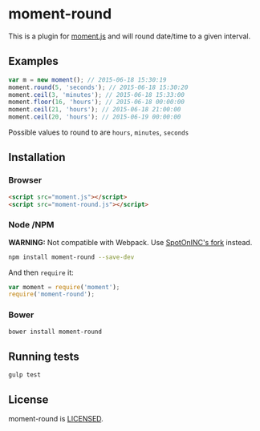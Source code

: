 # moment-round

This is a plugin for [moment.js][moment] and will round date/time to a given interval.

## Examples

``` javascript
var m = new moment(); // 2015-06-18 15:30:19
moment.round(5, 'seconds'); // 2015-06-18 15:30:20
moment.ceil(3, 'minutes'); // 2015-06-18 15:33:00
moment.floor(16, 'hours'); // 2015-06-18 00:00:00
moment.ceil(21, 'hours'); // 2015-06-18 21:00:00
moment.ceil(20, 'hours'); // 2015-06-19 00:00:00
```

Possible values to round to are `hours`, `minutes`, `seconds`

## Installation

### Browser

``` html
<script src="moment.js"></script>
<script src="moment-round.js"></script>
```

### Node /NPM

**WARNING:** Not compatible with Webpack. Use [SpotOnINC's fork](https://github.com/SpotOnInc/moment-round/) instead.

``` sh
npm install moment-round --save-dev
```

And then `require` it:

``` javascript
var moment = require('moment');
require('moment-round');
```

### Bower

``` sh
bower install moment-round
```

## Running tests
```
gulp test
```

## License

moment-round is [LICENSED][license].

[license]: https://creativecommons.org/licenses/by-sa/3.0/us/
[moment]: http://momentjs.com/
